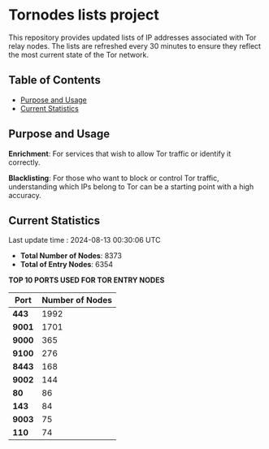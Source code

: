 # Tornodes lists project

This repository provides updated lists of IP addresses associated with Tor relay nodes. The lists are refreshed every 30 minutes to ensure they reflect the most current state of the Tor network.

## Table of Contents

- [Purpose and Usage](#purpose-and-usage)
- [Current Statistics](#current-statistics)


## Purpose and Usage

**Enrichment**: For services that wish to allow Tor traffic or identify it correctly.

**Blacklisting**: For those who want to block or control Tor traffic, understanding which IPs belong to Tor can be a starting point with a high accuracy.

## Current Statistics

Last update time : 2024-08-13 00:30:06 UTC

- **Total Number of Nodes**: 8373
- **Total of Entry Nodes**: 6354

**TOP 10 PORTS USED FOR TOR ENTRY NODES**

| **Port** | **Number of Nodes** |
|------|-----------------|
| **443**   | 1992  |
| **9001**   | 1701  |
| **9000**   | 365  |
| **9100**   | 276  |
| **8443**   | 168  |
| **9002**   | 144  |
| **80**   | 86  |
| **143**   | 84  |
| **9003**   | 75  |
| **110**   | 74  |

